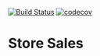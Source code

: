 [![Build Status](https://travis-ci.org/sergey-lb/store-sales.svg?branch=master)](https://travis-ci.org/sergey-lb/store-sales)
[![codecov](https://codecov.io/gh/sergey-lb/store-sales/branch/master/graph/badge.svg)](https://codecov.io/gh/sergey-lb/store-sales)

# Store Sales